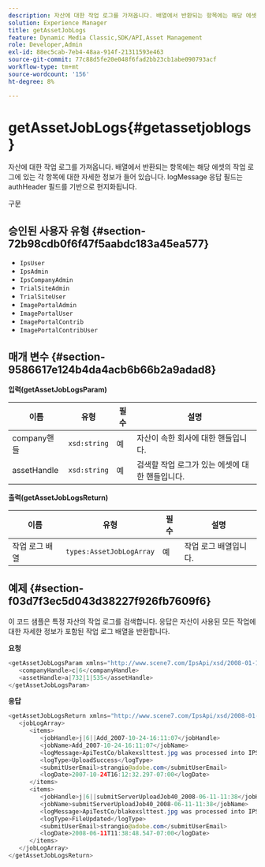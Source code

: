 ```yaml
---
description: 자산에 대한 작업 로그를 가져옵니다. 배열에서 반환되는 항목에는 해당 에셋의 작업 로그에 있는 각 항목에 대한 자세한 정보가 들어 있습니다. logMessage 응답 필드는 authHeader 필드를 기반으로 현지화됩니다.
solution: Experience Manager
title: getAssetJobLogs
feature: Dynamic Media Classic,SDK/API,Asset Management
role: Developer,Admin
exl-id: 88ec5cab-7eb4-48aa-914f-21311593e463
source-git-commit: 77c88d5fe20e048f6fad2bb23cb1abe090793acf
workflow-type: tm+mt
source-wordcount: '156'
ht-degree: 8%

---
```


# getAssetJobLogs{#getassetjoblogs}

자산에 대한 작업 로그를 가져옵니다. 배열에서 반환되는 항목에는 해당 에셋의 작업 로그에 있는 각 항목에 대한 자세한 정보가 들어 있습니다. logMessage 응답 필드는 authHeader 필드를 기반으로 현지화됩니다.

구문

## 승인된 사용자 유형 {#section-72b98cdb0f6f47f5aabdc183a45ea577}

* `IpsUser`
* `IpsAdmin`
* `IpsCompanyAdmin`
* `TrialSiteAdmin`
* `TrialSiteUser`
* `ImagePortalAdmin`
* `ImagePortalUser`
* `ImagePortalContrib`
* `ImagePortalContribUser`

## 매개 변수 {#section-9586617e124b4da4acb6b66b2a9adad8}

**입력(getAssetJobLogsParam)**

| 이름 | 유형 | 필수 | 설명 |
|---|---|---|---|
| company핸들 | `xsd:string` | 예 | 자산이 속한 회사에 대한 핸들입니다. |
| assetHandle | `xsd:string` | 예 | 검색할 작업 로그가 있는 에셋에 대한 핸들입니다. |

**출력(getAssetJobLogsReturn)**

| 이름 | 유형 | 필수 | 설명 |
|---|---|---|---|
| 작업 로그 배열 | `types:AssetJobLogArray` | 예 | 작업 로그 배열입니다. |

## 예제 {#section-f03d7f3ec5d043d38227f926fb7609f6}

이 코드 샘플은 특정 자산의 작업 로그를 검색합니다. 응답은 자산이 사용된 모든 작업에 대한 자세한 정보가 포함된 작업 로그 배열을 반환합니다.

**요청**

```java
<getAssetJobLogsParam xmlns="http://www.scene7.com/IpsApi/xsd/2008-01-15">
   <companyHandle>c|6</companyHandle>
   <assetHandle>a|732|1|535</assetHandle>
</getAssetJobLogsParam>
```

**응답**

```java
<getAssetJobLogsReturn xmlns="http://www.scene7.com/IpsApi/xsd/2008-01-15">
   <jobLogArray>
      <items>
         <jobHandle>j|6||Add_2007-10-24-16:11:07</jobHandle>
         <jobName>Add_2007-10-24-16:11:07</jobName>
         <logMessage>ApiTestCo/blakexslttest.jpg was processed into IPS</logMessage>
         <logType>UploadSuccess</logType>
         <submitUserEmail>strangio@adobe.com</submitUserEmail>
         <logDate>2007-10-24T16:12:32.297-07:00</logDate>
      </items>
      <items>
         <jobHandle>j|6||submitServerUploadJob40_2008-06-11-11:38</jobHandle>
         <jobName>submitServerUploadJob40_2008-06-11-11:38</jobName>
         <logMessage>ApiTestCo/blakexslttest.jpg was processed into IPS.</logMessage>
         <logType>FileUpdated</logType>
         <submitUserEmail>strangio@adobe.com</submitUserEmail>
         <logDate>2008-06-11T11:38:48.547-07:00</logDate>
      </items>
   </jobLogArray>
</getAssetJobLogsReturn>
```
